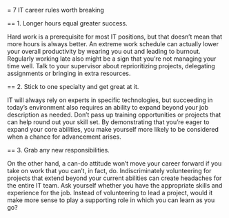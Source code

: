 = 7 IT career rules worth breaking

== 1. Longer hours equal greater success.

Hard work is a prerequisite for most IT positions, but that doesn’t mean that more hours is always better. An extreme work schedule can actually lower your overall productivity by wearing you out and leading to burnout. Regularly working late also might be a sign that you’re not managing your time well. Talk to your supervisor about reprioritizing projects, delegating assignments or bringing in extra resources.

== 2. Stick to one specialty and get great at it.

IT will always rely on experts in specific technologies, but succeeding in today’s environment also requires an ability to expand beyond your job description as needed. Don’t pass up training opportunities or projects that can help round out your skill set. By demonstrating that you’re eager to expand your core abilities, you make yourself more likely to be considered when a chance for advancement arises.

== 3. Grab any new responsibilities.

On the other hand, a can-do attitude won’t move your career forward if you take on work that you can’t, in fact, do. Indiscriminately volunteering for projects that extend beyond your current abilities can create headaches for the entire IT team. Ask yourself whether you have the appropriate skills and experience for the job. Instead of volunteering to lead a project, would it make more sense to play a supporting role in which you can learn as you go?
